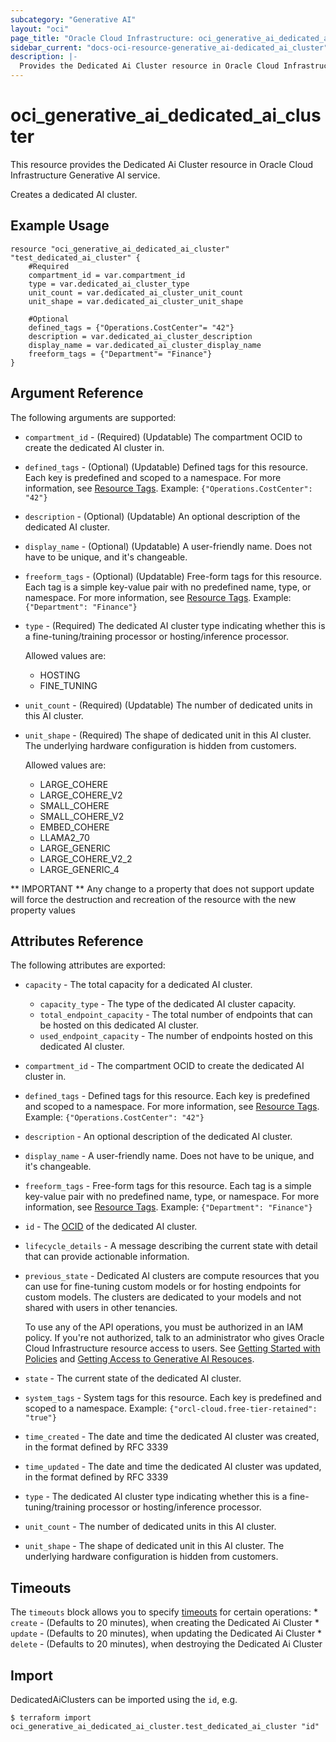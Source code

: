 ```yaml
---
subcategory: "Generative AI"
layout: "oci"
page_title: "Oracle Cloud Infrastructure: oci_generative_ai_dedicated_ai_cluster"
sidebar_current: "docs-oci-resource-generative_ai-dedicated_ai_cluster"
description: |-
  Provides the Dedicated Ai Cluster resource in Oracle Cloud Infrastructure Generative AI service
---
```


# oci_generative_ai_dedicated_ai_cluster
This resource provides the Dedicated Ai Cluster resource in Oracle Cloud Infrastructure Generative AI service.

Creates a dedicated AI cluster.

## Example Usage

```hcl
resource "oci_generative_ai_dedicated_ai_cluster" "test_dedicated_ai_cluster" {
	#Required
	compartment_id = var.compartment_id
	type = var.dedicated_ai_cluster_type
	unit_count = var.dedicated_ai_cluster_unit_count
	unit_shape = var.dedicated_ai_cluster_unit_shape

	#Optional
	defined_tags = {"Operations.CostCenter"= "42"}
	description = var.dedicated_ai_cluster_description
	display_name = var.dedicated_ai_cluster_display_name
	freeform_tags = {"Department"= "Finance"}
}
```

## Argument Reference

The following arguments are supported:

* `compartment_id` - (Required) (Updatable) The compartment OCID to create the dedicated AI cluster in.
* `defined_tags` - (Optional) (Updatable) Defined tags for this resource. Each key is predefined and scoped to a namespace. For more information, see [Resource Tags](https://docs.cloud.oracle.com/iaas/Content/General/Concepts/resourcetags.htm).  Example: `{"Operations.CostCenter": "42"}` 
* `description` - (Optional) (Updatable) An optional description of the dedicated AI cluster.
* `display_name` - (Optional) (Updatable) A user-friendly name. Does not have to be unique, and it's changeable.
* `freeform_tags` - (Optional) (Updatable) Free-form tags for this resource. Each tag is a simple key-value pair with no predefined name, type, or namespace. For more information, see [Resource Tags](https://docs.cloud.oracle.com/iaas/Content/General/Concepts/resourcetags.htm).  Example: `{"Department": "Finance"}` 
* `type` - (Required) The dedicated AI cluster type indicating whether this is a fine-tuning/training processor or hosting/inference processor.

	Allowed values are:
	* HOSTING
	* FINE_TUNING 
* `unit_count` - (Required) (Updatable) The number of dedicated units in this AI cluster.
* `unit_shape` - (Required) The shape of dedicated unit in this AI cluster. The underlying hardware configuration is hidden from customers.

	Allowed values are:
	* LARGE_COHERE
	* LARGE_COHERE_V2
	* SMALL_COHERE
	* SMALL_COHERE_V2
	* EMBED_COHERE
	* LLAMA2_70
	* LARGE_GENERIC
	* LARGE_COHERE_V2_2
	* LARGE_GENERIC_4 


** IMPORTANT **
Any change to a property that does not support update will force the destruction and recreation of the resource with the new property values

## Attributes Reference

The following attributes are exported:

* `capacity` - The total capacity for a dedicated AI cluster.
	* `capacity_type` - The type of the dedicated AI cluster capacity.
	* `total_endpoint_capacity` - The total number of endpoints that can be hosted on this dedicated AI cluster.
	* `used_endpoint_capacity` - The number of endpoints hosted on this dedicated AI cluster.
* `compartment_id` - The compartment OCID to create the dedicated AI cluster in.
* `defined_tags` - Defined tags for this resource. Each key is predefined and scoped to a namespace. For more information, see [Resource Tags](https://docs.cloud.oracle.com/iaas/Content/General/Concepts/resourcetags.htm).  Example: `{"Operations.CostCenter": "42"}` 
* `description` - An optional description of the dedicated AI cluster.
* `display_name` - A user-friendly name. Does not have to be unique, and it's changeable.
* `freeform_tags` - Free-form tags for this resource. Each tag is a simple key-value pair with no predefined name, type, or namespace. For more information, see [Resource Tags](https://docs.cloud.oracle.com/iaas/Content/General/Concepts/resourcetags.htm).  Example: `{"Department": "Finance"}` 
* `id` - The [OCID](https://docs.cloud.oracle.com/iaas/Content/General/Concepts/identifiers.htm) of the dedicated AI cluster.
* `lifecycle_details` - A message describing the current state with detail that can provide actionable information.
* `previous_state` - Dedicated AI clusters are compute resources that you can use for fine-tuning custom models or for hosting endpoints for custom models. The clusters are dedicated to your models and not shared with users in other tenancies.

	To use any of the API operations, you must be authorized in an IAM policy. If you're not authorized, talk to an administrator who gives Oracle Cloud Infrastructure resource access to users. See [Getting Started with Policies](https://docs.cloud.oracle.com/iaas/Content/Identity/policiesgs/get-started-with-policies.htm) and [Getting Access to Generative AI Resouces](https://docs.cloud.oracle.com/iaas/Content/generative-ai/iam-policies.htm). 
* `state` - The current state of the dedicated AI cluster.
* `system_tags` - System tags for this resource. Each key is predefined and scoped to a namespace.  Example: `{"orcl-cloud.free-tier-retained": "true"}` 
* `time_created` - The date and time the dedicated AI cluster was created, in the format defined by RFC 3339
* `time_updated` - The date and time the dedicated AI cluster was updated, in the format defined by RFC 3339
* `type` - The dedicated AI cluster type indicating whether this is a fine-tuning/training processor or hosting/inference processor.
* `unit_count` - The number of dedicated units in this AI cluster.
* `unit_shape` - The shape of dedicated unit in this AI cluster. The underlying hardware configuration is hidden from customers.

## Timeouts

The `timeouts` block allows you to specify [timeouts](https://registry.terraform.io/providers/oracle/oci/latest/docs/guides/changing_timeouts) for certain operations:
	* `create` - (Defaults to 20 minutes), when creating the Dedicated Ai Cluster
	* `update` - (Defaults to 20 minutes), when updating the Dedicated Ai Cluster
	* `delete` - (Defaults to 20 minutes), when destroying the Dedicated Ai Cluster


## Import

DedicatedAiClusters can be imported using the `id`, e.g.

```
$ terraform import oci_generative_ai_dedicated_ai_cluster.test_dedicated_ai_cluster "id"
```

